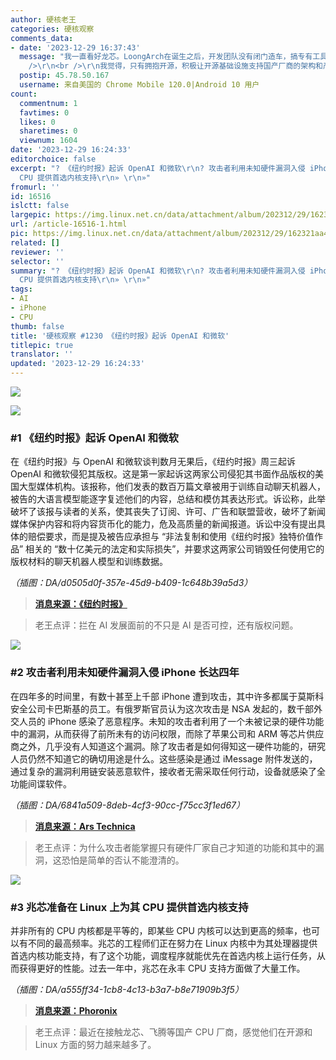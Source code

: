 ```yaml
---
author: 硬核老王
categories: 硬核观察
comments_data:
- date: '2023-12-29 16:37:43'
  message: "我一直看好龙芯。LoongArch在诞生之后，开发团队没有闭门造车，搞专有工具链，而是一直在开源方面努力。<br />\r\n<br />\r\n比如，龙芯团队为Linux内核、GCC、Binutils、Python等基础设施提供LoongArch支持。记得最让我欢呼雀跃的，就是从12.1.0版本开始，GCC支持LoongArch，从此普通爱好者为LoongArch开发、移植软件成为可能。<br
    />\r\n<br />\r\n我觉得，只有拥抱开源，积极让开源基础设施支持国产厂商的架构和产品，才能四两拨千斤打开市场，赢得更多信赖。这一点龙芯做对了。"
  postip: 45.78.50.167
  username: 来自美国的 Chrome Mobile 120.0|Android 10 用户
count:
  commentnum: 1
  favtimes: 0
  likes: 0
  sharetimes: 0
  viewnum: 1604
date: '2023-12-29 16:24:33'
editorchoice: false
excerpt: "? 《纽约时报》起诉 OpenAI 和微软\r\n? 攻击者利用未知硬件漏洞入侵 iPhone 长达四年\r\n? 兆芯准备在 Linux 上为其
  CPU 提供首选内核支持\r\n» \r\n»"
fromurl: ''
id: 16516
islctt: false
largepic: https://img.linux.net.cn/data/attachment/album/202312/29/162321aa4fa666o29ivo6f.jpg
url: /article-16516-1.html
pic: https://img.linux.net.cn/data/attachment/album/202312/29/162321aa4fa666o29ivo6f.jpg.thumb.jpg
related: []
reviewer: ''
selector: ''
summary: "? 《纽约时报》起诉 OpenAI 和微软\r\n? 攻击者利用未知硬件漏洞入侵 iPhone 长达四年\r\n? 兆芯准备在 Linux 上为其
  CPU 提供首选内核支持\r\n» \r\n»"
tags:
- AI
- iPhone
- CPU
thumb: false
title: '硬核观察 #1230 《纽约时报》起诉 OpenAI 和微软'
titlepic: true
translator: ''
updated: '2023-12-29 16:24:33'
---
```


![](https://img.linux.net.cn/data/attachment/album/202312/29/162321aa4fa666o29ivo6f.jpg)


![](https://img.linux.net.cn/data/attachment/album/202312/29/162330sargvjggnu4gznxz.png)


### #1 《纽约时报》起诉 OpenAI 和微软


在《纽约时报》与 OpenAI 和微软谈判数月无果后，《纽约时报》周三起诉 OpenAI 和微软侵犯其版权。这是第一家起诉这两家公司侵犯其书面作品版权的美国大型媒体机构。该报称，他们发表的数百万篇文章被用于训练自动聊天机器人，被告的大语言模型能逐字复述他们的内容，总结和模仿其表达形式。诉讼称，此举破坏了该报与读者的关系，使其丧失了订阅、许可、广告和联盟营收，破坏了新闻媒体保护内容和将内容货币化的能力，危及高质量的新闻报道。诉讼中没有提出具体的赔偿要求，而是提及被告应承担与 “非法复制和使用《纽约时报》独特价值作品” 相关的 “数十亿美元的法定和实际损失”，并要求这两家公司销毁任何使用它的版权材料的聊天机器人模型和训练数据。


*（插图：DA/d0505d0f-357e-45d9-b409-1c648b39a5d3）*



> 
> **[消息来源：《纽约时报》](https://www.nytimes.com/2023/12/27/business/media/new-york-times-open-ai-microsoft-lawsuit.html)**
> 
> 
> 



> 
> 老王点评：拦在 AI 发展面前的不只是 AI 是否可控，还有版权问题。
> 
> 
> 


![](https://img.linux.net.cn/data/attachment/album/202312/29/162347mfmcbzbcy0yymecc.png)


### #2 攻击者利用未知硬件漏洞入侵 iPhone 长达四年


在四年多的时间里，有数十甚至上千部 iPhone 遭到攻击，其中许多都属于莫斯科安全公司卡巴斯基的员工。有俄罗斯官员认为这次攻击是 NSA 发起的，数千部外交人员的 iPhone 感染了恶意程序。未知的攻击者利用了一个未被记录的硬件功能中的漏洞，从而获得了前所未有的访问权限，而除了苹果公司和 ARM 等芯片供应商之外，几乎没有人知道这个漏洞。除了攻击者是如何得知这一硬件功能的，研究人员仍然不知道它的确切用途是什么。这些感染是通过 iMessage 附件发送的，通过复杂的漏洞利用链安装恶意软件，接收者无需采取任何行动，设备就感染了全功能间谍软件。


*（插图：DA/6841a509-8deb-4cf3-90cc-f75cc3f1ed67）*



> 
> **[消息来源：Ars Technica](https://arstechnica.com/security/2023/12/exploit-used-in-mass-iphone-infection-campaign-targeted-secret-hardware-feature/)**
> 
> 
> 



> 
> 老王点评：为什么攻击者能掌握只有硬件厂家自己才知道的功能和其中的漏洞，这恐怕是简单的否认不能澄清的。
> 
> 
> 


![](https://img.linux.net.cn/data/attachment/album/202312/29/162411ss92j92uss921aeg.png)


### #3 兆芯准备在 Linux 上为其 CPU 提供首选内核支持


并非所有的 CPU 内核都是平等的，即某些 CPU 内核可以达到更高的频率，也可以有不同的最高频率。兆芯的工程师们正在努力在 Linux 内核中为其处理器提供首选内核功能支持，有了这个功能，调度程序就能优先在首选内核上运行任务，从而获得更好的性能。过去一年中，兆芯在永丰 CPU 支持方面做了大量工作。


*（插图：DA/a555ff34-1cb8-4c13-b3a7-b8e71909b3f5）*



> 
> **[消息来源：Phoronix](https://www.phoronix.com/news/Zhaoxin-Preferred-Core)**
> 
> 
> 



> 
> 老王点评：最近在接触龙芯、飞腾等国产 CPU 厂商，感觉他们在开源和 Linux 方面的努力越来越多了。
> 
> 
>